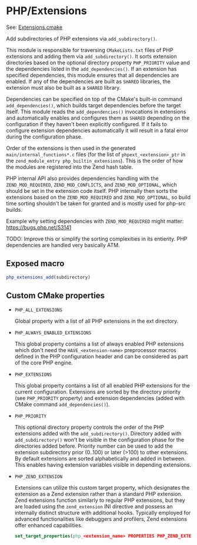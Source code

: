 # PHP/Extensions

See: [Extensions.cmake](https://github.com/petk/php-build-system/tree/master/cmake/cmake/modules/PHP/Extensions.cmake)

Add subdirectories of PHP extensions via `add_subdirectory()`.

This module is responsible for traversing `CMakeLists.txt` files of PHP
extensions and adding them via `add_subdirectory()`. It sorts extension
directories based on the optional directory property `PHP_PRIORITY` value and
the dependencies listed in the `add_dependencies()`. If an extension has
specified dependencies, this module ensures that all dependencies are enabled.
If any of the dependencies are built as `SHARED` libraries, the extension must
also be built as a `SHARED` library.

Dependencies can be specified on top of the CMake's built-in command
`add_dependencies()`, which builds target dependencies before the target itself.
This module reads the `add_dependencies()` invocations in extensions and
automatically enables and configures them as `SHARED` depending on the
configuration if they haven't been explicitly configured. If it fails to
configure extension dependencies automatically it will result in a fatal error
during the configuration phase.

Order of the extensions is then used in the generated
`main/internal_functions*.c` files (for the list of `phpext_<extension>_ptr` in
the `zend_module_entry php_builtin_extensions`). This is the order of how the
modules are registered into the Zend hash table.

PHP internal API also provides dependencies handling with the
`ZEND_MOD_REQUIRED`, `ZEND_MOD_CONFLICTS`, and `ZEND_MOD_OPTIONAL`, which should
be set in the extension code itself. PHP internally then sorts the extensions
based on the `ZEND_MOD_REQUIRED` and `ZEND_MOD_OPTIONAL`, so build time sorting
shouldn't be taken for granted and is mostly used for php-src builds.

Example why setting dependencies with `ZEND_MOD_REQUIRED` might matter:
https://bugs.php.net/53141

TODO: Improve this or simplify the sorting complexities in its entierity. PHP
dependencies are handled very basically ATM.

## Exposed macro

```cmake
php_extensions_add(subdirectory)
```

## Custom CMake properties

* `PHP_ALL_EXTENSIONS`

  Global property with a list of all PHP extensions in the ext directory.

* `PHP_ALWAYS_ENABLED_EXTENSIONS`

  This global property contains a list of always enabled PHP extensions which
  don't need the `HAVE_<extension-name>` preprocessor macros defined in the PHP
  configuration header and can be considered as part of the core PHP engine.

* `PHP_EXTENSIONS`

  This global property contains a list of all enabled PHP extensions for the
  current configuration. Extensions are sorted by the directory priority (see
  `PHP_PRIORITY` property) and extension dependencies (added with CMake command
  `add_dependencies()`).

* `PHP_PRIORITY`

  This optional directory property controls the order of the PHP extensions
  added with the `add_subdirectory()`. Directory added with `add_subdirectory()`
  won't be visible in the configuration phase for the directories added before.
  Priority number can be used to add the extension subdirectory prior (0..100)
  or later (\>100) to other extensions. By default extensions are sorted
  alphabetically and added in between. This enables having extension variables
  visible in depending extensions.

* `PHP_ZEND_EXTENSION`

  Extensions can utilize this custom target property, which designates the
  extension as a Zend extension rather than a standard PHP extension. Zend
  extensions function similarly to regular PHP extensions, but they are loaded
  using the `zend_extension` INI directive and possess an internally distinct
  structure with additional hooks. Typically employed for advanced
  functionalities like debuggers and profilers, Zend extensions offer enhanced
  capabilities.

  ```cmake
  set_target_properties(php_<extension_name> PROPERTIES PHP_ZEND_EXTENSION TRUE)
  ```
